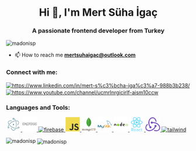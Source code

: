 <h1 align="center">Hi 👋, I'm Mert Süha İgaç</h1>
<h3 align="center">A passionate frontend developer from Turkey</h3>

<p align="left"> <img src="https://komarev.com/ghpvc/?username=madonisp&label=Profile%20views&color=0e75b6&style=flat" alt="madonisp" /> </p>

- 📫 How to reach me **mertsuhaigac@outlook.com**

<h3 align="left">Connect with me:</h3>
<p align="left">
<a href="https://www.linkedin.com/in/mert-s%C3%BCha-iga%C3%A7-988b3b238/" target="blank"><img align="center" src="https://raw.githubusercontent.com/rahuldkjain/github-profile-readme-generator/master/src/images/icons/Social/linked-in-alt.svg" alt="https://www.linkedin.com/in/mert-s%c3%bcha-iga%c3%a7-988b3b238/" height="30" width="40" /></a>
<a href="https://www.youtube.com/channel/UCMrlNRGicIRlf-aISM10Ccw" target="blank"><img align="center" src="https://raw.githubusercontent.com/rahuldkjain/github-profile-readme-generator/master/src/images/icons/Social/youtube.svg" alt="https://www.youtube.com/channel/ucmrlnrgicirlf-aism10ccw" height="30" width="40" /></a>
</p>

<h3 align="left">Languages and Tools:</h3>
<p align="left"><a href="https://www.electronjs.org" target="_blank" rel="noreferrer"> <img src="https://raw.githubusercontent.com/devicons/devicon/master/icons/electron/electron-original.svg" alt="electron" width="40" height="40"/> </a> <a href="https://expressjs.com" target="_blank" rel="noreferrer"> <img src="https://raw.githubusercontent.com/devicons/devicon/master/icons/express/express-original-wordmark.svg" alt="express" width="40" height="40"/> </a> <a href="https://firebase.google.com/" target="_blank" rel="noreferrer"> <img src="https://www.vectorlogo.zone/logos/firebase/firebase-icon.svg" alt="firebase" width="40" height="40"/> </a> <a href="https://developer.mozilla.org/en-US/docs/Web/JavaScript" target="_blank" rel="noreferrer"> <img src="https://raw.githubusercontent.com/devicons/devicon/master/icons/javascript/javascript-original.svg" alt="javascript" width="40" height="40"/> </a> <a href="https://www.mongodb.com/" target="_blank" rel="noreferrer"> <img src="https://raw.githubusercontent.com/devicons/devicon/master/icons/mongodb/mongodb-original-wordmark.svg" alt="mongodb" width="40" height="40"/> </a> <a href="https://www.mysql.com/" target="_blank" rel="noreferrer"> <img src="https://raw.githubusercontent.com/devicons/devicon/master/icons/mysql/mysql-original-wordmark.svg" alt="mysql" width="40" height="40"/> </a> <a href="https://nodejs.org" target="_blank" rel="noreferrer"> <img src="https://raw.githubusercontent.com/devicons/devicon/master/icons/nodejs/nodejs-original-wordmark.svg" alt="nodejs" width="40" height="40"/> </a> <a href="https://reactjs.org/" target="_blank" rel="noreferrer"> <img src="https://raw.githubusercontent.com/devicons/devicon/master/icons/react/react-original-wordmark.svg" alt="react" width="40" height="40"/> </a> <a href="https://redux.js.org" target="_blank" rel="noreferrer"> <img src="https://raw.githubusercontent.com/devicons/devicon/master/icons/redux/redux-original.svg" alt="redux" width="40" height="40"/> </a> <a href="https://tailwindcss.com/" target="_blank" rel="noreferrer"> <img src="https://www.vectorlogo.zone/logos/tailwindcss/tailwindcss-icon.svg" alt="tailwind" width="40" height="40"/> </a> </p>

<p><img align="left" src="https://github-readme-stats.vercel.app/api/top-langs?username=madonisp&show_icons=true&locale=en&layout=compact" alt="madonisp" /></p>

<p>&nbsp;<img align="center" src="https://github-readme-stats.vercel.app/api?username=madonisp&show_icons=true&locale=en" alt="madonisp" /></p>

